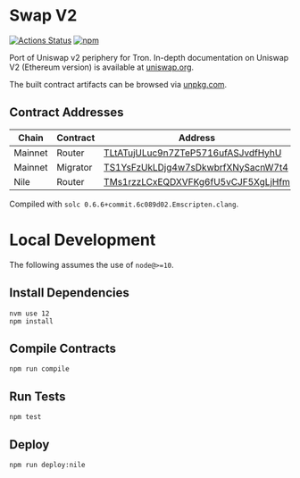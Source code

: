 # Swap V2

[![Actions Status](https://github.com/oikos-cash/swap-v2-periphery/workflows/CI/badge.svg)](https://github.com/oikos-cash/swap-v2-periphery/actions)
[![npm](https://img.shields.io/npm/v/@oikos/swap-v2-periphery?style=flat-square)](https://npmjs.com/package/@oikos/swap-v2-periphery)

Port of Uniswap v2 periphery for Tron. In-depth documentation on Uniswap
V2 (Ethereum version) is available at
[uniswap.org](https://uniswap.org/docs).

The built contract artifacts can be browsed via [unpkg.com](https://unpkg.com/browse/@oikos/swap-v2-periphery@latest/).

## Contract Addresses

| Chain   | Contract | Address                                                                                                       |
| ------- | -------- | ------------------------------------------------------------------------------------------------------------- |
| Mainnet | Router   | [TLtATujULuc9n7ZTeP5716ufASJvdfHyhU](https://tronscan.org/#/contract/TLtATujULuc9n7ZTeP5716ufASJvdfHyhU)      |
| Mainnet | Migrator | [TS1YsFzUkLDjg4w7sDkwbrfXNySacnW7t4](https://tronscan.org/#/contract/TS1YsFzUkLDjg4w7sDkwbrfXNySacnW7t4)      |
| Nile    | Router   | [TMs1rzzLCxEQDXVFKg6fU5vCJF5XgLjHfm](https://nile.tronscan.org/#/contract/TMs1rzzLCxEQDXVFKg6fU5vCJF5XgLjHfm) |

Compiled with `solc 0.6.6+commit.6c089d02.Emscripten.clang`.

# Local Development

The following assumes the use of `node@>=10`.

## Install Dependencies

```
nvm use 12
npm install
```

## Compile Contracts

`npm run compile`

## Run Tests

`npm test`

## Deploy

```sh
npm run deploy:nile
```
